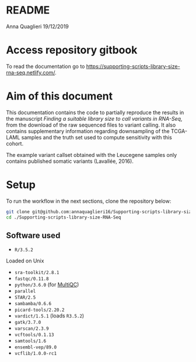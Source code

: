 README
================
Anna Quaglieri
19/12/2019

# Access repository gitbook

To read the documentation go to
<https://supporting-scripts-library-size-rna-seq.netlify.com/>.

# Aim of this document

This documentation contains the code to partially reproduce the results
in the manuscript *Finding a suitable library size to call variants in
RNA-Seq*, from the download of the raw sequenced files to variant
calling. It also contains supplementary information regarding
downsampling of the TCGA-LAML samples and the truth set used to compute
sensitivity with this cohort.

The example variant callset obtained with the Leucegene samples only
contains published somatic variants (Lavallée, 2016).

# Setup

To run the workflow in the next sections, clone the repository
below:

``` bash
git clone git@github.com:annaquaglieri16/Supporting-scripts-library-size-RNA-Seq.git
cd ./Supporting-scripts-library-size-RNA-Seq
```

## Software used

  - `R/3.5.2`

Loaded on Unix

  - `sra-toolkit/2.8.1`
  - `fastqc/0.11.8`
  - `python/3.6.0` (for [MultiQC](https://multiqc.info/))
  - `parallel`
  - `STAR/2.5`
  - `sambamba/0.6.6`
  - `picard-tools/2.20.2`
  - `vardict/1.5.1` (loads `R3.5.2`)
  - `gatk/3.7.0`
  - `varscan/2.3.9`
  - `vcftools/0.1.13`
  - `samtools/1.6`
  - `ensembl-vep/89.0`
  - `vcflib/1.0.0-rc1`
